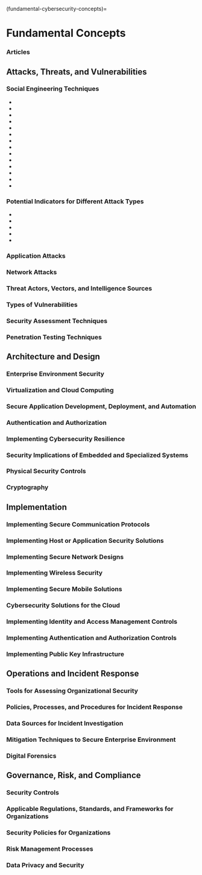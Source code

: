 (fundamental-cybersecurity-concepts)=

# Fundamental Concepts

### Articles

## Attacks, Threats, and Vulnerabilities

### Social Engineering Techniques

* [](impersonation)
* [](physical-attacks-of-social-engineering)
* [](social-engineering-principles)
* [](dumpster-diving)
* [](spam)
* [](pharming)
* [](credential-harvesting)
* [](eliciting-information)
* [](hoax)
* [](prepending)
* [](reconnaissance) 
* [](influence-campaigns)
* [](shoulder-surfing)
* [](watering-hole-attack)

### Potential Indicators for Different Attack Types

* [](computer-viruses-and-worms)
* [](physical-attacks)
* [](adversarial-artificial-intelligence)
* [](backdoors-and-remote-access-trojans)
* [](malware-indicators)

### Application Attacks

### Network Attacks

### Threat Actors, Vectors, and Intelligence Sources

### Types of Vulnerabilities

### Security Assessment Techniques

### Penetration Testing Techniques

## Architecture and Design

### Enterprise Environment Security

### Virtualization and Cloud Computing

### Secure Application Development, Deployment, and Automation

### Authentication and Authorization

### Implementing Cybersecurity Resilience

### Security Implications of Embedded and Specialized Systems

### Physical Security Controls

### Cryptography

## Implementation

### Implementing Secure Communication Protocols

### Implementing Host or Application Security Solutions

### Implementing Secure Network Designs

### Implementing Wireless Security

### Implementing Secure Mobile Solutions

### Cybersecurity Solutions for the Cloud

### Implementing Identity and Access Management Controls

### Implementing Authentication and Authorization Controls

### Implementing Public Key Infrastructure

## Operations and Incident Response

### Tools for Assessing Organizational Security

### Policies, Processes, and Procedures for Incident Response

### Data Sources for Incident Investigation

### Mitigation Techniques to Secure Enterprise Environment

### Digital Forensics

## Governance, Risk, and Compliance

### Security Controls

### Applicable Regulations, Standards, and Frameworks for Organizations

### Security Policies for Organizations

### Risk Management Processes

### Data Privacy and Security